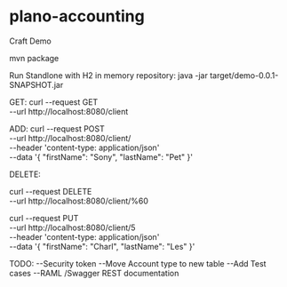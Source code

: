 # plano-accounting
Craft Demo

mvn package

Run Standlone with H2 in memory repository: java -jar target/demo-0.0.1-SNAPSHOT.jar


GET:
curl --request GET \
  --url http://localhost:8080/client
  
  

ADD:
curl --request POST \
  --url http://localhost:8080/client/ \
  --header 'content-type: application/json' \
  --data '{
	"firstName": "Sony",
	"lastName": "Pet"
}'


DELETE:

curl --request DELETE \
  --url http://localhost:8080/client/%60
  
  
curl --request PUT \
  --url http://localhost:8080/client/5 \
  --header 'content-type: application/json' \
  --data '{
	"firstName": "Charl",
	"lastName": "Les"
}'  
  
TODO: 
--Security token
--Move Account type to new table
--Add Test cases
--RAML /Swagger REST documentation
  
  
